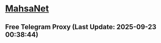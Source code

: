
# [MahsaNet](https://t.me/mahsa_net)
## Free Telegram Proxy (Last Update: 2025-09-23 00:38:44)

    